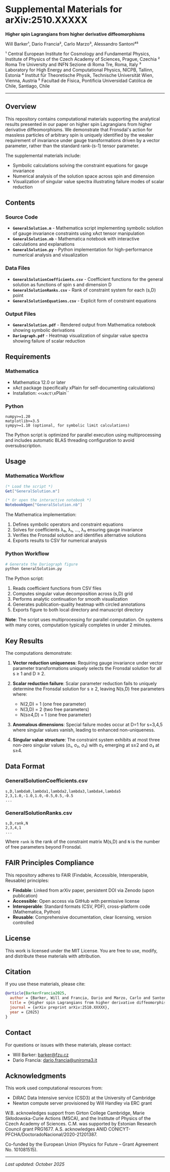 # Supplemental Materials for arXiv:2510.XXXXX

**Higher spin Lagrangians from higher derivative diffeomorphisms**

Will Barker¹, Dario Francia², Carlo Marzo³, Alessandro Santoni⁴⁵

¹ Central European Institute for Cosmology and Fundamental Physics, Institute of Physics of the Czech Academy of Sciences, Prague, Czechia
² Roma Tre University and INFN Sezione di Roma Tre, Roma, Italy
³ Laboratory for High Energy and Computational Physics, NICPB, Tallinn, Estonia
⁴ Institut für Theoretische Physik, Technische Universität Wien, Vienna, Austria
⁵ Facultad de Física, Pontificia Universidad Católica de Chile, Santiago, Chile

---

## Overview

This repository contains computational materials supporting the analytical results presented in our paper on higher spin Lagrangians from higher derivative diffeomorphisms. We demonstrate that Fronsdal's action for massless particles of arbitrary spin is uniquely identified by the weaker requirement of invariance under gauge transformations driven by a vector parameter, rather than the standard rank-(s-1) tensor parameter.

The supplemental materials include:
- Symbolic calculations solving the constraint equations for gauge invariance
- Numerical analysis of the solution space across spin and dimension
- Visualization of singular value spectra illustrating failure modes of scalar reduction

## Contents

### Source Code

- **`GeneralSolution.m`** - Mathematica script implementing symbolic solution of gauge invariance constraints using xAct tensor manipulation
- **`GeneralSolution.nb`** - Mathematica notebook with interactive calculations and explanations
- **`GeneralSolution.py`** - Python implementation for high-performance numerical analysis and visualization

### Data Files

- **`GeneralSolutionCoefficients.csv`** - Coefficient functions for the general solution as functions of spin s and dimension D
- **`GeneralSolutionRanks.csv`** - Rank of constraint system for each (s,D) point
- **`GeneralSolutionEquations.csv`** - Explicit form of constraint equations

### Output Files

- **`GeneralSolution.pdf`** - Rendered output from Mathematica notebook showing symbolic derivations
- **`Dariograph.pdf`** - Heatmap visualization of singular value spectra showing failure of scalar reduction

## Requirements

### Mathematica

- Mathematica 12.0 or later
- xAct package (specifically xPlain for self-documenting calculations)
- Installation: `<<xAct\`xPlain\``

### Python

```
numpy>=1.20
matplotlib>=3.5
sympy>=1.10 (optional, for symbolic limit calculations)
```

The Python script is optimized for parallel execution using multiprocessing and includes automatic BLAS threading configuration to avoid oversubscription.

## Usage

### Mathematica Workflow

```mathematica
(* Load the script *)
Get["GeneralSolution.m"]

(* Or open the interactive notebook *)
NotebookOpen["GeneralSolution.nb"]
```

The Mathematica implementation:
1. Defines symbolic operators and constraint equations
2. Solves for coefficients λ₀, λ₁, ..., λ₅ ensuring gauge invariance
3. Verifies the Fronsdal solution and identifies alternative solutions
4. Exports results to CSV for numerical analysis

### Python Workflow

```bash
# Generate the Dariograph figure
python GeneralSolution.py
```

The Python script:
1. Reads coefficient functions from CSV files
2. Computes singular value decomposition across (s,D) grid
3. Performs analytic continuation for smooth visualization
4. Generates publication-quality heatmap with circled annotations
5. Exports figure to both local directory and manuscript directory

**Note**: The script uses multiprocessing for parallel computation. On systems with many cores, computation typically completes in under 2 minutes.

## Key Results

The computations demonstrate:

1. **Vector reduction uniqueness**: Requiring gauge invariance under vector parameter transformations uniquely selects the Fronsdal solution for all s ≥ 1 and D ≥ 2.

2. **Scalar reduction failure**: Scalar parameter reduction fails to uniquely determine the Fronsdal solution for s ≥ 2, leaving N(s,D) free parameters where:
   - N(2,D) = 1 (one free parameter)
   - N(3,D) = 2 (two free parameters)
   - N(s≥4,D) = 1 (one free parameter)

3. **Anomalous dimensions**: Special failure modes occur at D=1 for s=3,4,5 where singular values vanish, leading to enhanced non-uniqueness.

4. **Singular value structure**: The constraint system exhibits at most three non-zero singular values (σ₁, σ₂, σ₃) with σ₂ emerging at s≥2 and σ₃ at s≥4.

## Data Format

### GeneralSolutionCoefficients.csv

```
s,D,lambda0,lambda1,lambda2,lambda3,lambda4,lambda5
2,3,1.0,-1.0,1.0,-0.5,0.5,-0.5
...
```

### GeneralSolutionRanks.csv

```
s,D,rank,N
2,3,4,1
...
```

Where `rank` is the rank of the constraint matrix M(s,D) and `N` is the number of free parameters beyond Fronsdal.

## FAIR Principles Compliance

This repository adheres to FAIR (Findable, Accessible, Interoperable, Reusable) principles:

- **Findable**: Linked from arXiv paper, persistent DOI via Zenodo (upon publication)
- **Accessible**: Open access via GitHub with permissive license
- **Interoperable**: Standard formats (CSV, PDF), cross-platform code (Mathematica, Python)
- **Reusable**: Comprehensive documentation, clear licensing, version controlled

## License

This work is licensed under the MIT License. You are free to use, modify, and distribute these materials with attribution.

## Citation

If you use these materials, please cite:

```bibtex
@article{BarkerFrancia2025,
  author = {Barker, Will and Francia, Dario and Marzo, Carlo and Santoni, Alessandro},
  title = {Higher spin Lagrangians from higher derivative diffeomorphisms},
  journal = {arXiv preprint arXiv:2510.XXXXX},
  year = {2025}
}
```

## Contact

For questions or issues with these materials, please contact:
- Will Barker: barker@fzu.cz
- Dario Francia: dario.francia@uniroma3.it

## Acknowledgments

This work used computational resources from:
- DiRAC Data Intensive service (CSD3) at the University of Cambridge
- Newton compute server provisioned by Will Handley via ERC grant

W.B. acknowledges support from Girton College Cambridge, Marie Skłodowska-Curie Actions (MSCA), and the Institute of Physics of the Czech Academy of Sciences. C.M. was supported by Estonian Research Council grant PRG1677. A.S. acknowledges ANID CONICYT-PFCHA/DoctoradoNacional/2020-21201387.

Co-funded by the European Union (Physics for Future – Grant Agreement No. 101081515).

---

*Last updated: October 2025*
